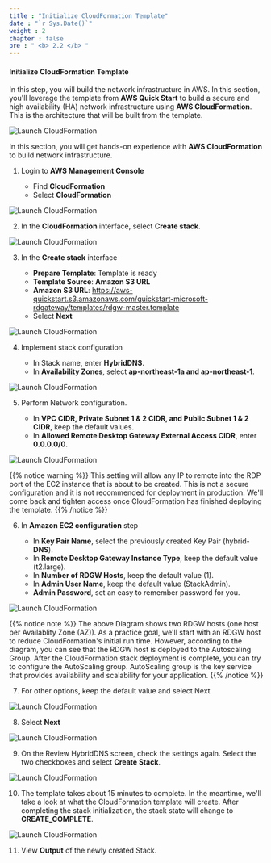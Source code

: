 ```yaml
---
title : "Initialize CloudFormation Template"
date : "`r Sys.Date()`"
weight : 2
chapter : false
pre : " <b> 2.2 </b> "
---
```


#### Initialize CloudFormation Template

In this step, you will build the network infrastructure in AWS. In this section, you'll leverage the template from **AWS Quick Start** to build a secure and high availability (HA) network infrastructure using **AWS CloudFormation**. This is the architecture that will be built from the template.

![Launch CloudFormation](/images/2-Pre/0002.png?featherlight=false&width=45pc)

In this section, you will get hands-on experience with **AWS CloudFormation** to build network infrastructure.

1. Login to **AWS Management Console**


    - Find **CloudFormation**
    - Select **CloudFormation**

![Launch CloudFormation](/images/2.2-LaunchCloudFormation/0001.png?featherlight=false&width=90pc)

2. In the **CloudFormation** interface, select **Create stack**.

![Launch CloudFormation](/images/2.2-LaunchCloudFormation/0002.png?featherlight=false&width=90pc)

3. In the **Create stack** interface

   - **Prepare Template**: Template is ready
   - **Template Source**: **Amazon S3 URL**
   - **Amazon S3 URL**: https://aws-quickstart.s3.amazonaws.com/quickstart-microsoft-rdgateway/templates/rdgw-master.template
   - Select **Next**

![Launch CloudFormation](/images/2.2-LaunchCloudFormation/0003.png?featherlight=false&width=90pc)

4. Implement stack configuration

   - In Stack name, enter **HybridDNS**.
   - In **Availability Zones**, select **ap-northeast-1a and ap-northeast-1**.

![Launch CloudFormation](/images/2.2-LaunchCloudFormation/0004.png?featherlight=false&width=90pc)

5. Perform Network configuration.

   - In **VPC CIDR, Private Subnet 1 & 2 CIDR, and Public Subnet 1 & 2 CIDR**, keep the default values.
   - In **Allowed Remote Desktop Gateway External Access CIDR**, enter **0.0.0.0/0**.

![Launch CloudFormation](/images/2.2-LaunchCloudFormation/0005.png?featherlight=false&width=90pc)

{{% notice warning %}}
This setting will allow any IP to remote into the RDP port of the EC2 instance that is about to be created. This is not a secure configuration and it is not recommended for deployment in production. We'll come back and tighten access once CloudFormation has finished deploying the template.
{{% /notice %}}


6. In **Amazon EC2 configuration** step

   - In **Key Pair Name**, select the previously created Key Pair (hybrid-**DNS**).
   - In **Remote Desktop Gateway Instance Type**, keep the default value (t2.large).
   - In **Number of RDGW Hosts**, keep the default value (1).
   - In **Admin User Name**, keep the default value (StackAdmin).
   - **Admin Password**, set an easy to remember password for you.

![Launch CloudFormation](/images/2.2-LaunchCloudFormation/0006.png?featherlight=false&width=90pc)

{{% notice note %}}
The above Diagram shows two RDGW hosts (one host per Availablity Zone (AZ)).
As a practice goal, we'll start with an RDGW host to reduce CloudFormation's initial run time. However, according to the diagram, you can see that the RDGW host is deployed to the Autoscaling Group. After the CloudFormation stack deployment is complete, you can try to configure the AutoScaling group. AutoScaling group is the key service that provides availability and scalability for your application.
{{% /notice %}}

7. For other options, keep the default value and select Next

![Launch CloudFormation](/images/2.2-LaunchCloudFormation/0007.png?featherlight=false&width=90pc)

8. Select **Next**

![Launch CloudFormation](/images/2.2-LaunchCloudFormation/0008.png?featherlight=false&width=90pc)

9. On the Review HybridDNS screen, check the settings again. Select the two checkboxes and select **Create Stack**.

![Launch CloudFormation](/images/2.2-LaunchCloudFormation/0009.png?featherlight=false&width=90pc)

10. The template takes about 15 minutes to complete. In the meantime, we'll take a look at what the CloudFormation template will create. After completing the stack initialization, the stack state will change to **CREATE_COMPLETE**.

![Launch CloudFormation](/images/2.2-LaunchCloudFormation/00010.png?featherlight=false&width=90pc)

11. View **Output** of the newly created Stack.
